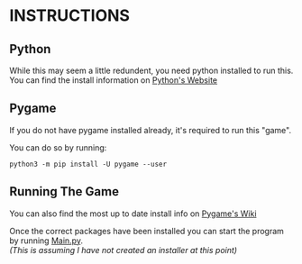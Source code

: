 # INSTRUCTIONS

## Python
While this may seem a little redundent, you need python installed to run this.  
You can find the install information on [Python's Website](https://www.python.org/downloads/)  

## Pygame
If you do not have pygame installed already, it's required to run this "game".  

You can do so by running:  
```
python3 -m pip install -U pygame --user  
```
## Running The Game
You can also find the most up to date install info on [Pygame's Wiki](https://www.pygame.org/wiki/GettingStarted)  


Once the correct packages have been installed you can start the program by running [Main.py](JumpGame/Innards/Main.py).  
*(This is assuming I have not created an installer at this point)*